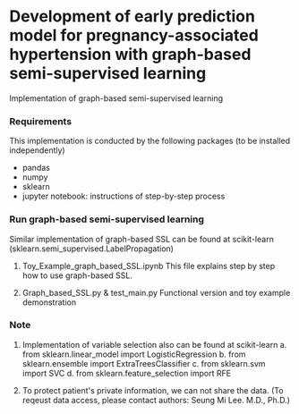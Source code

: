 # Development of early prediction model for pregnancy-associated hypertension with graph-based semi-supervised learning
Implementation of graph-based semi-supervised learning

### Requirements
This implementation is conducted by the following packages (to be installed independently)
  * pandas
  * numpy
  * sklearn
  * jupyter notebook: instructions of step-by-step process

### Run graph-based semi-supervised learning
Similar implementation of graph-based SSL can be found at scikit-learn (sklearn.semi_supervised.LabelPropagation)

  1. Toy_Example_graph_based_SSL.ipynb
  This file explains step by step how to use graph-based SSL.
  
  2. Graph_based_SSL.py & test_main.py
  Functional version and toy example demonstration
  
### Note
  1. Implementation of variable selection also can be found at scikit-learn
    a. from sklearn.linear_model import LogisticRegression
    b. from sklearn.ensemble import ExtraTreesClassifier
    c. from sklearn.svm import SVC
    d. from sklearn.feature_selection import RFE
  
  2. To protect patient's private information, we can not share the data. (To reqeust data access, please contact authors: Seung Mi Lee. M.D., Ph.D.)
